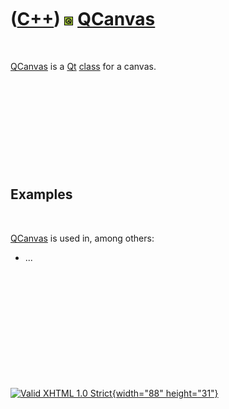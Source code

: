 



 

 

 

 

 

([C++](Cpp.htm)) ![Qt](PicQt.png) [QCanvas](CppQCanvas.htm)
===========================================================

 

[QCanvas](CppQCanvas.htm) is a [Qt](CppQt.htm) [class](CppClass.htm) for
a canvas.

 

 

 

 

 

Examples
--------

 

[QCanvas](CppQCanvas.htm) is used in, among others:

-   ...

 

 

 

 

 





 

[![Valid XHTML 1.0 Strict](valid-xhtml10.png){width="88"
height="31"}](http://validator.w3.org/check?uri=referer)

